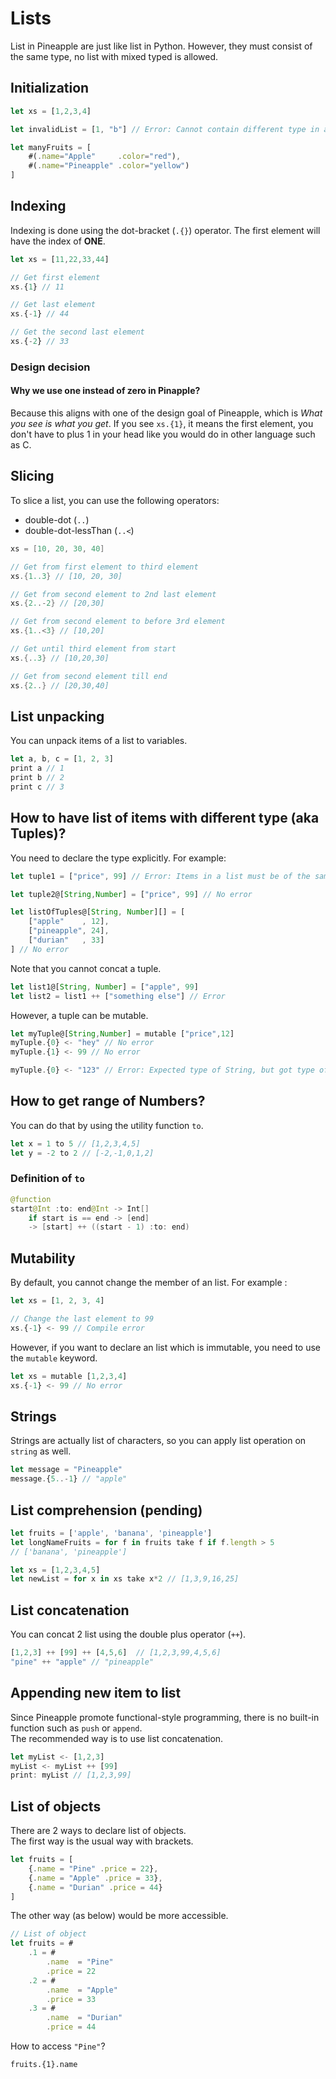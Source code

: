 # Lists
List in Pineapple are just like list in Python. However, they must consist of the same type, no list with mixed typed is allowed.

## Initialization
```js
let xs = [1,2,3,4]

let invalidList = [1, "b"] // Error: Cannot contain different type in a list

let manyFruits = [
    #(.name="Apple"     .color="red"),
    #(.name="Pineapple" .color="yellow")
]


```

## Indexing
Indexing is done using the dot-bracket (`.{}`) operator.
The first element will have the index of **ONE**.
```ts
let xs = [11,22,33,44]

// Get first element
xs.{1} // 11

// Get last element
xs.{-1} // 44

// Get the second last element
xs.{-2} // 33
```
### Design decision
#### Why we use one instead of zero in Pinapple? 
Because this aligns with one of the design goal of Pineapple, which is *What you see is what you get*.  If you see `xs.{1}`, it means the first element, you don't have to plus 1 in your head like you would do in other language such as C.


## Slicing
To slice a list, you can use the following operators:
- double-dot (`..`)
- double-dot-lessThan (`..<`)
```swift
xs = [10, 20, 30, 40]

// Get from first element to third element
xs.{1..3} // [10, 20, 30]

// Get from second element to 2nd last element
xs.{2..-2} // [20,30]

// Get from second element to before 3rd element
xs.{1..<3} // [10,20]

// Get until third element from start
xs.{..3} // [10,20,30]

// Get from second element till end
xs.{2..} // [20,30,40]
```

## List unpacking
You can unpack items of a list to variables.
```ts
let a, b, c = [1, 2, 3]
print a // 1
print b // 2
print c // 3
```

## How to have list of items with different type (aka Tuples)?
You need to declare the type explicitly. For example: 
```ts
let tuple1 = ["price", 99] // Error: Items in a list must be of the same type

let tuple2@[String,Number] = ["price", 99] // No error

let listOfTuples@[String, Number][] = [
    ["apple"    , 12],
    ["pineapple", 24],
    ["durian"   , 33]
] // No error
```
Note that you cannot concat a tuple.
```ts
let list1@[String, Number] = ["apple", 99]
let list2 = list1 ++ ["something else"] // Error
```
However, a tuple can be mutable.
```ts
let myTuple@[String,Number] = mutable ["price",12]
myTuple.{0} <- "hey" // No error
myTuple.{1} <- 99 // No error

myTuple.{0} <- "123" // Error: Expected type of String, but got type of Number
```

## How to get range of Numbers?
You can do that by using the utility function `to`.
```ts
let x = 1 to 5 // [1,2,3,4,5]
let y = -2 to 2 // [-2,-1,0,1,2]
```
### Definition of `to`
```java
@function
start@Int :to: end@Int -> Int[]
    if start is == end -> [end]
    -> [start] ++ ((start - 1) :to: end)

```

## Mutability
By default, you cannot change the member of an list.  For example :
```ts
let xs = [1, 2, 3, 4]

// Change the last element to 99
xs.{-1} <- 99 // Compile error
```
However, if you want to declare an list which is immutable, you need to use the `mutable` keyword.  
```ts
let xs = mutable [1,2,3,4]
xs.{-1} <- 99 // No error
```

## Strings
Strings are actually list of characters, so you can apply list operation on `string` as well.
```ts
let message = "Pineapple"
message.{5..-1} // "apple"
```


## List comprehension (pending)
```ts
let fruits = ['apple', 'banana', 'pineapple']
let longNameFruits = for f in fruits take f if f.length > 5 
// ['banana', 'pineapple']

let xs = [1,2,3,4,5]
let newList = for x in xs take x*2 // [1,3,9,16,25]
```

## List concatenation 
You can concat 2 list using the double plus operator (`++`).
```ts
[1,2,3] ++ [99] ++ [4,5,6]  // [1,2,3,99,4,5,6]
"pine" ++ "apple" // "pineapple"
```

## Appending new item to list
Since Pineapple promote functional-style programming, there is no built-in function such as `push` or `append`.   
The recommended way is to use list concatenation.  
```js
let myList <- [1,2,3]
myList <- myList ++ [99]
print: myList // [1,2,3,99]


```

## List of objects
There are 2 ways to declare list of objects.  
The first way is the usual way with brackets.
```ts
let fruits = [
    {.name = "Pine" .price = 22},
    {.name = "Apple" .price = 33},
    {.name = "Durian" .price = 44}
]
```
The other way (as below) would be more accessible.

```ts
// List of object
let fruits = #
    .1 = #
        .name  = "Pine"
        .price = 22
    .2 = #
        .name  = "Apple"
        .price = 33
    .3 = #
        .name  = "Durian"
        .price = 44
```
How to access `"Pine"`?
```
fruits.{1}.name
```
